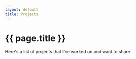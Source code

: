 ```yaml
---
layout: default
title: Projects
---
```


# {{ page.title }}

Here's a list of projects that I've worked on and want to share.
